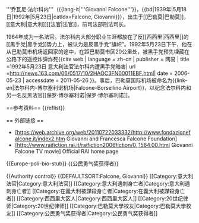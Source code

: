 '''乔瓦尼·法尔科内'''（{{lang-it|'''Giovanni Falcone'''}}，{{bd|1939年|5月18日|1992年|5月23日|catIdx=Falcone, Giovanni}}），出生于[[巴勒莫|巴勒莫]]，[[意大利|意大利]][[法官|法官]]，前司法部刑法司长。

1964年成为一名法官。法尔科内大部分职业生涯都放在了反[[西西里|西西里]]的[[黑手党|黑手党]]势力上，被认为是反黑手党“旗帜”。1992年5月23日下午，他在从巴勒莫市机场返回家的途中，在距巴勒莫市区20公里处，被黑手党预先埋藏在公路下的遥控炸弹炸死<ref>{{cite web | language = zh-cn | publisher = 网易 | title =1992年5月23日 意大利法官法尔科内遭黑手党暗害| url =http://news.163.com/06/0517/10/2HAOC3FN00011EBF.html| date = 2006-05-23 | accessdate = 2011-05-26 }}</ref>。事后，巴勒莫国际机场被命名为{{link-en|法尔科内-博尔塞利诺机场|Falcone–Borsellino Airport}}，以纪念法尔科内和另一名反黑法官[[保罗·博尔塞利诺|保罗·博尔塞利诺]]。

==参考资料==
{{reflist}}

== 外部链接 ==
* [https://web.archive.org/web/20110722033332/http://www.fondazionefalcone.it/index2.htm Giovanni and Francesca Falcone Foundation]
* [http://www.raifiction.rai.it/raifiction2006fiction/0,,1564,00.html Giovanni Falcone TV movie] Official RAI home page

{{Europe-poli-bio-stub}}
{{公民勇气奖获得者}}

{{Authority control}}
{{DEFAULTSORT:Falcone, Giovanni}}
[[Category:意大利法官|Category:意大利法官]]
[[Category:意大利遇刺身亡者|Category:意大利遇刺身亡者]]
[[Category:在義大利被謀殺身亡者|Category:在義大利被謀殺身亡者]]
[[Category:西西里大区人|Category:西西里大区人]]
[[Category:20世纪律师|Category:20世纪律师]]
[[Category:巴勒莫大學校友|Category:巴勒莫大學校友]]
[[Category:公民勇气奖获得者|Category:公民勇气奖获得者]]